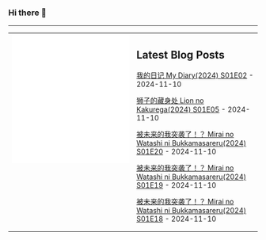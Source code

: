 ### Hi there 👋

<!--
**etng/etng** is a ✨ _special_ ✨ repository because its `README.md` (this file) appears on your GitHub profile.

Here are some ideas to get you started:

- 🔭 I’m currently working on ...
- 🌱 I’m currently learning ...
- 👯 I’m looking to collaborate on ...
- 🤔 I’m looking for help with ...
- 💬 Ask me about ...
- 📫 How to reach me: ...
- 😄 Pronouns: ...
- ⚡ Fun fact: ...
-->


---

<table>
<tr>
<td valign="top" width="50%">
<img src="metrics.svg" alt="Metric" />
</td>
<td valign="top" width="50%">

## Latest Blog Posts
<!-- blog start -->
[我的日记 My Diary(2024) S01E02](http://www.fanxinzhui.com/rr/2595#S01E02) - 2024-11-10

[狮子的藏身处 Lion no Kakurega(2024) S01E05](http://www.fanxinzhui.com/rr/2590#S01E05) - 2024-11-10

[被未来的我突袭了！？ Mirai no Watashi ni Bukkamasareru(2024) S01E20](http://www.fanxinzhui.com/rr/2586#S01E20) - 2024-11-10

[被未来的我突袭了！？ Mirai no Watashi ni Bukkamasareru(2024) S01E19](http://www.fanxinzhui.com/rr/2586#S01E19) - 2024-11-10

[被未来的我突袭了！？ Mirai no Watashi ni Bukkamasareru(2024) S01E18](http://www.fanxinzhui.com/rr/2586#S01E18) - 2024-11-10
<!-- blog end -->

</td></tr></table>

